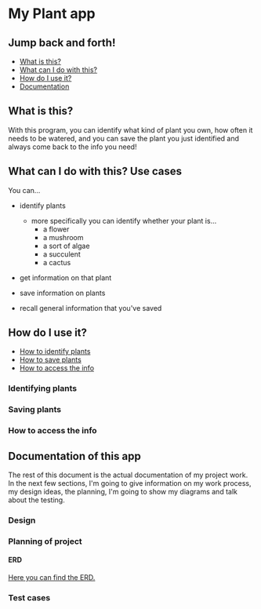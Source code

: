 # My Plant app
## Jump back and forth! 
* [What is this?](#what-is-this)
* [What can I do with this?](#what-can-i-do-with-this-use-cases)
* [How do I use it?](#how-do-i-use-it)
* [Documentation](#documentation-of-this-app)
## What is this?
With this program, you can identify what kind of
plant you own, how often it needs to be watered, and 
you can save the plant you just identified and
always come back to the info you need!

## What can I do with this? Use cases
You can...
* identify plants 
  * more specifically you can identify whether your plant is...
    * a flower
    * a mushroom
    * a sort of algae
    * a succulent
    * a cactus
    
* get information on that plant
* save information on plants
* recall general information that you've saved

## How do I use it?
* [How to identify plants](#identifying-plants)
* [How to save plants](#saving-plants)
* [How to access the info](#how-to-access-the-info)
### Identifying plants
### Saving plants
### How to access the info
## Documentation of this app
The rest of this document is the actual documentation of my project work.  
In the next few sections, I'm going to give information on my work process, 
my design ideas, the planning, I'm going to show my diagrams and talk about 
the testing.
### Design
### Planning of project
#### ERD  
[Here you can find the ERD.](https://blerineberisha.github.io/m226b-erd/)
### Test cases
